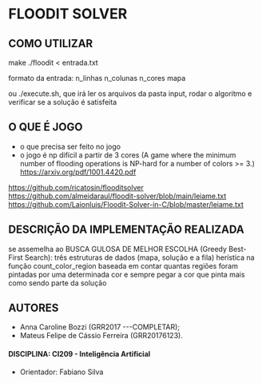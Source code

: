 # FLOODIT SOLVER

## COMO UTILIZAR
make
./floodit < entrada.txt 

formato da entrada:
n_linhas n_colunas n_cores
mapa


ou ./execute.sh, que irá ler os arquivos da pasta input, rodar o algoritmo e verificar se a solução é satisfeita

## O QUE É JOGO
- o que precisa ser feito no jogo
- o jogo é np difícil a partir de 3 cores (A game where the minimum number of flooding operations is NP-hard for a number of colors >= 3.)
https://arxiv.org/pdf/1001.4420.pdf

https://github.com/ricatosin/flooditsolver
https://github.com/almeidaraul/floodit-solver/blob/main/leiame.txt
https://github.com/Laionluis/Floodit-Solver-in-C/blob/master/leiame.txt

## DESCRIÇÃO DA IMPLEMENTAÇÃO REALIZADA
se assemelha ao BUSCA GULOSA DE MELHOR ESCOLHA (Greedy Best-First Search): 
três estruturas de dados (mapa, solução e a fila)
herística na função count_color_region baseada em contar quantas regiões foram pintadas por uma determinada cor e sempre pegar a cor que pinta mais como sendo parte da solução




## AUTORES
- Anna Caroline Bozzi (GRR2017 ---COMPLETAR);
- Mateus Felipe de Cássio Ferreira (GRR20176123).

#### DISCIPLINA: CI209 - Inteligência Artificial
- Orientador: Fabiano Silva
